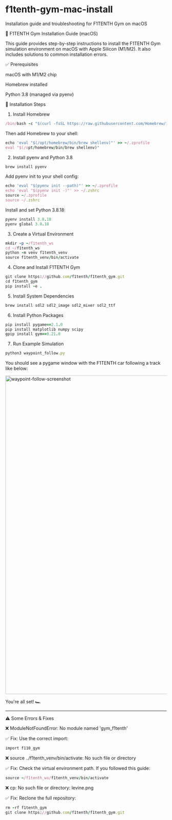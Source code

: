 # f1tenth-gym-mac-install
Installation guide and troubleshooting for F1TENTH Gym on macOS


🌟 F1TENTH Gym Installation Guide (macOS)

This guide provides step-by-step instructions to install the F1TENTH Gym simulation environment on macOS with Apple Silicon (M1/M2). It also includes solutions to common installation errors.

✅ Prerequisites

macOS with M1/M2 chip

Homebrew installed

Python 3.8 (managed via pyenv)

📆 Installation Steps

1. Install Homebrew
```ruby
/bin/bash -c "$(curl -fsSL https://raw.githubusercontent.com/Homebrew/install/HEAD/install.sh)"
```
Then add Homebrew to your shell:

```ruby
echo 'eval "$(/opt/homebrew/bin/brew shellenv)"' >> ~/.zprofile
eval "$(/opt/homebrew/bin/brew shellenv)"
```

2. Install pyenv and Python 3.8

```ruby
brew install pyenv
```

Add pyenv init to your shell config:
```ruby
echo 'eval "$(pyenv init --path)"' >> ~/.zprofile
echo 'eval "$(pyenv init -)"' >> ~/.zshrc
source ~/.zprofile
source ~/.zshrc
```
Install and set Python 3.8.18:
```ruby
pyenv install 3.8.18
pyenv global 3.8.18
```
3. Create a Virtual Environment
```ruby
mkdir -p ~/f1tenth_ws
cd ~/f1tenth_ws
python -m venv f1tenth_venv
source f1tenth_venv/bin/activate
```
4. Clone and Install F1TENTH Gym
```ruby
git clone https://github.com/f1tenth/f1tenth_gym.git
cd f1tenth_gym
pip install -e .
```
5. Install System Dependencies
```ruby
brew install sdl2 sdl2_image sdl2_mixer sdl2_ttf
```
6. Install Python Packages
```ruby
pip install pygame==2.1.0
pip install matplotlib numpy scipy
gpip install gym==0.21.0
```
7. Run Example Simulation
```ruby
python3 waypoint_follow.py
```
You should see a pygame window with the F1TENTH car following a track like below:

<img width="995" alt="waypoint-follow-screenshot" src="https://github.com/user-attachments/assets/476c7ac8-3428-4366-8881-5bbdccf0c1b9" />  

You're all set! 🏎️

---

⚠️ Some Errors & Fixes

❌ ModuleNotFoundError: No module named 'gym_f1tenth'

✅ Fix: Use the correct import:
```ruby
import f110_gym
```


❌ source ../f1tenth_venv/bin/activate: No such file or directory

✅ Fix: Check the virtual environment path. If you followed this guide:

```ruby
source ~/f1tenth_ws/f1tenth_venv/bin/activate
```


❌ cp: No such file or directory: levine.png

✅ Fix: Reclone the full repository:
```ruby
rm -rf f1tenth_gym
git clone https://github.com/f1tenth/f1tenth_gym.git
```
